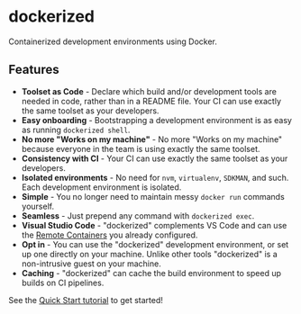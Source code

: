 # dockerized

Containerized development environments using Docker.

## Features

- **Toolset as Code** - Declare which build and/or development tools are needed in code, rather than in a README file.
Your CI can use exactly the same toolset as your developers.
- **Easy onboarding** - Bootstrapping a development environment is as easy as running `dockerized shell`.
- **No more "Works on my machine"** - No more "Works on my machine" because everyone in the team is using exactly the same toolset.
- **Consistency with CI** - Your CI can use exactly the same toolset as your developers.
- **Isolated environments** - No need for `nvm`, `virtualenv`, `SDKMAN`, and such. Each development environment is isolated.
- **Simple** - You no longer need to maintain messy `docker run` commands yourself.
- **Seamless** - Just prepend any command with `dockerized exec`.
- **Visual Studio Code** - "dockerized" complements VS Code and can use the [Remote Containers](https://code.visualstudio.com/docs/remote/containers) you already configured.
- **Opt in** - You can use the "dockerized" development environment, or set up one directly on your machine. Unlike other tools "dockerized" is a non-intrusive guest on your machine.
- **Caching** - "dockerized" can cache the build environment to speed up builds on CI pipelines.

See the [Quick Start tutorial](tutorials/quick_start.md) to get started!

